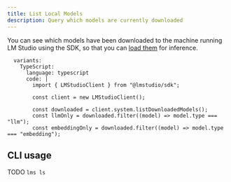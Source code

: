 ```yaml
---
title: List Local Models
description: Query which models are currently downloaded
---
```


You can see which models have been downloaded to the machine running LM Studio
using the SDK, so that you can [load them](/docs/api/sdk/load-and-access-models) for inference.

```lms_code_snippet
  variants:
    TypeScript:
      language: typescript
      code: |
        import { LMStudioClient } from "@lmstudio/sdk";

        const client = new LMStudioClient();

        const downloaded = client.system.listDownloadedModels();
        const llmOnly = downloaded.filter((model) => model.type === "llm");
        const embeddingOnly = downloaded.filter((model) => model.type === "embedding");
```

## CLI usage

TODO `lms ls`
